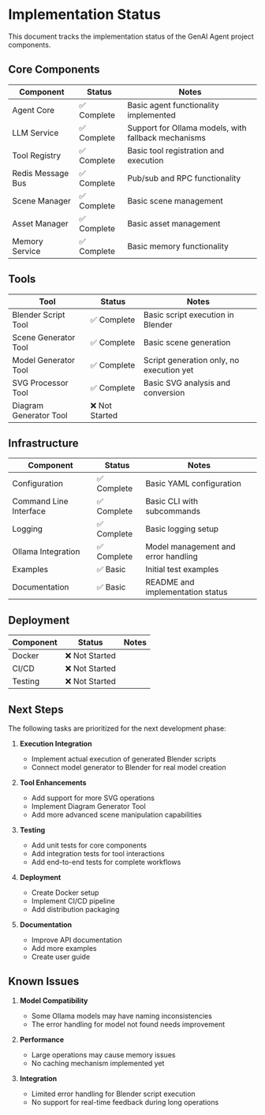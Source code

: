 # Implementation Status

This document tracks the implementation status of the GenAI Agent project components.

## Core Components

| Component | Status | Notes |
|-----------|--------|-------|
| Agent Core | ✅ Complete | Basic agent functionality implemented |
| LLM Service | ✅ Complete | Support for Ollama models, with fallback mechanisms |
| Tool Registry | ✅ Complete | Basic tool registration and execution |
| Redis Message Bus | ✅ Complete | Pub/sub and RPC functionality |
| Scene Manager | ✅ Complete | Basic scene management |
| Asset Manager | ✅ Complete | Basic asset management |
| Memory Service | ✅ Complete | Basic memory functionality |

## Tools

| Tool | Status | Notes |
|------|--------|-------|
| Blender Script Tool | ✅ Complete | Basic script execution in Blender |
| Scene Generator Tool | ✅ Complete | Basic scene generation |
| Model Generator Tool | ✅ Complete | Script generation only, no execution yet |
| SVG Processor Tool | ✅ Complete | Basic SVG analysis and conversion |
| Diagram Generator Tool | ❌ Not Started | |

## Infrastructure

| Component | Status | Notes |
|-----------|--------|-------|
| Configuration | ✅ Complete | Basic YAML configuration |
| Command Line Interface | ✅ Complete | Basic CLI with subcommands |
| Logging | ✅ Complete | Basic logging setup |
| Ollama Integration | ✅ Complete | Model management and error handling |
| Examples | ✅ Basic | Initial test examples |
| Documentation | ✅ Basic | README and implementation status |

## Deployment

| Component | Status | Notes |
|-----------|--------|-------|
| Docker | ❌ Not Started | |
| CI/CD | ❌ Not Started | |
| Testing | ❌ Not Started | |

## Next Steps

The following tasks are prioritized for the next development phase:

1. **Execution Integration**
   - Implement actual execution of generated Blender scripts
   - Connect model generator to Blender for real model creation

2. **Tool Enhancements**
   - Add support for more SVG operations
   - Implement Diagram Generator Tool
   - Add more advanced scene manipulation capabilities

3. **Testing**
   - Add unit tests for core components
   - Add integration tests for tool interactions
   - Add end-to-end tests for complete workflows

4. **Deployment**
   - Create Docker setup
   - Implement CI/CD pipeline
   - Add distribution packaging

5. **Documentation**
   - Improve API documentation
   - Add more examples
   - Create user guide

## Known Issues

1. **Model Compatibility**
   - Some Ollama models may have naming inconsistencies
   - The error handling for model not found needs improvement

2. **Performance**
   - Large operations may cause memory issues
   - No caching mechanism implemented yet

3. **Integration**
   - Limited error handling for Blender script execution
   - No support for real-time feedback during long operations
